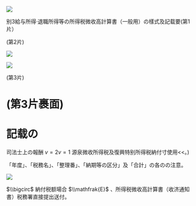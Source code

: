 ![](https://www.nta.go.jp/tmp/f08edb3b-d04a-4a49-bc85-6bc2dd26a5ae/images/b2706a512187666c2092bfc157f9bd806c33ac8838f3924b9593abb5902f0a27.jpg)

别3給与所得·退職所得等の所得税微收高計算書（一般用）の樣式及記载要(第1片）

(第2片)

![](https://www.nta.go.jp/tmp/f08edb3b-d04a-4a49-bc85-6bc2dd26a5ae/images/4924b521bee810f7065014908835bf64ac860a50e8981cce91a3a559e718591b.jpg)

![](https://www.nta.go.jp/tmp/f08edb3b-d04a-4a49-bc85-6bc2dd26a5ae/images/e2429e34b22935f485ab448fc36f7b4db3e633cb066e44269e20f61a9c80bb73.jpg)

(第3片)

# (第3片裹面)

# 記载の

司法士上の報酬 $v=2v=1$ 源泉微收所得税及復興特别所得税納付寸使用<<。)

「年度」、「税務名」、「整理番」、「納期等の区分」及「合計」の各のの注意。

![](https://www.nta.go.jp/tmp/f08edb3b-d04a-4a49-bc85-6bc2dd26a5ae/images/0b255659e62b5ff04866fb943633476bd7341f0582cbe083f9818e8f9e46da05.jpg)

$\\bigcirc$ 納付税额場合 $\\mathfrak{E}$ 、所得税微收高計算書（收济通知書）税務署直接提出送付。